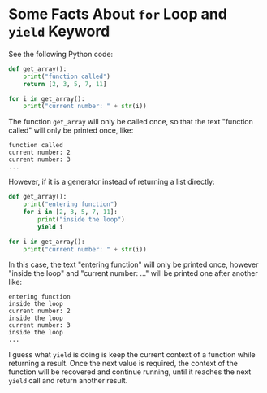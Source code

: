 # Some Facts About `for` Loop and `yield` Keyword

See the following Python code:

```python
def get_array():
    print("function called")
    return [2, 3, 5, 7, 11]

for i in get_array():
    print("current number: " + str(i))
```

The function `get_array` will only be called once, so that the text "function called" will only be printed once, like:

```text
function called
current number: 2
current number: 3
...
```

However, if it is a generator instead of returning a list directly:

```python
def get_array():
    print("entering function")
    for i in [2, 3, 5, 7, 11]:
        print("inside the loop")
        yield i

for i in get_array():
    print("current number: " + str(i))
```

In this case, the text "entering function" will only be printed once, however "inside the loop" and "current number: ..." will be printed one after another like:

```text
entering function
inside the loop
current number: 2
inside the loop
current number: 3
inside the loop
...
```

I guess what `yield` is doing is keep the current context of a function while returning a result. Once the next value is required, the context of the function will be recovered and continue running, until it reaches the next `yield` call and return another result.
